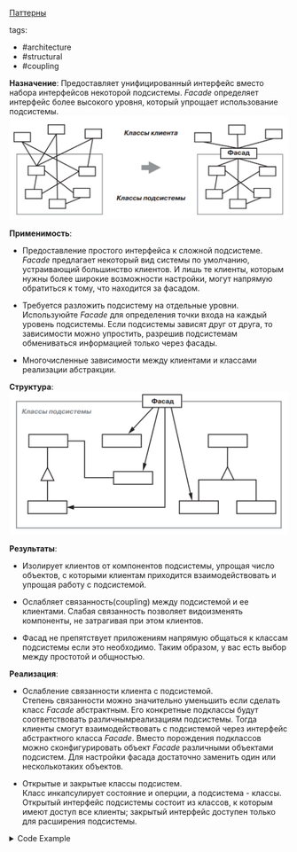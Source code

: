 [Паттерны](../../Patterns.md)

tags:

- #architecture
- #structural
- #coupling

**Назначение**: Предоставляет унифицированный интерфейс вместо набора интерфейсов некоторой подсистемы. _Facade_ определяет интерфейс более высокого уровня, который упрощает использование подсистемы.
![Facade Purpose](./FacadePurpose.png)

**Применимость**:

- Предоставление простого интерфейса к сложной подсистеме.  
  _Facade_ предлагает некоторый вид системы по умолчанию, устраивающий большинство клиентов. И лишь те клиенты, которым нужны более широкие возможности настройки, могут напрямую обратиться к тому, что находится за фасадом.

- Требуется разложить подсистему на отдельные уровни. Используюйте _Facade_ для определения точки входа на каждый уровень подсистемы. Если подсистемы зависят друг от друга, то зависимости можно упростить, разрешив подсистемам обмениваться информацией только через фасады.

- Многочисленные зависимости между клиентами и классами реализации абстракции.

**Структура**:
![Facade Structure](./Facade.png)

**Результаты**:

- Изолирует клиентов от компонентов подсистемы, упрощая число объектов, с которыми клиентам приходится взаимодействовать и упрощая работу с подсистемой.

- Ослабляет связанность(coupling) между подсистемой и ее клиентами. Слабая связанность позволяет видоизменять компоненты, не затрагивая при этом клиентов.

- Фасад не препятствует приложениям напрямую общаться к классам подсистемы если это необходимо. Таким образом, у вас есть выбор между простотой и общностью.

**Реализация**:

- Ослабление связанности клиента с подсистемой.  
  Степень связанности можно значительно уменьшить если сделать класс _Facade_ абстрактным. Его конкретные подклассы будут соответствовать различнымреализациям подсистемы. Тогда клиенты смогут взаимодействовать с подсистемой через интерфейс абстрактного класса _Facade_. Вместо порождения подклассов можно сконфигурировать объект _Facade_ различными объектами подсистем. Для настройки фасада достаточно заменить один или несколькотаких объектов.

- Открытые и закрытые классы подсистем.  
  Класс инкапсулирует состояние и оперции, а подсистема - классы. Открытый интерфейс подсистемы состоит из классов, к которым имеют доступ все клиенты; закрытый интерфейс доступен только для расширения подсистемы.

<details>
 <summary>Code Example</summary>

```js
class Scanner {
  constructor(inputStream) {
    this.inputStream = inputStream;
  }

  scan() {}
}

class Parser {
  constructor() {}
  parse(scanner, programNodeBuilder) {}
}

// Builder
class ProgramNodeBuilder {
  constructor() {
    this.node;
  }

  newVariable(variableName) {}
  newAssignment(variable, expression) {}
  newReturnStatement(value) {}
  newCondition(condition, truePart, falsePart) {}

  getRootNode() {}
}

// Composite
class ProgramNode {
  constructor() {}

  // операции с узлом программы
  getSourcePosition(line, index) {}
  // ...

  // операции с потомками
  add(node) {}
  remove(node) {}
  // ...

  traverse(codeGenerator) {}
}
class StatementNode {}
class ExpressionNode {}

// Visitor
class CodeGenerator {
  constructor(bytecodeStream) {
    this.output = bytecodeStream;
  }
  visit(node) {
    if (node instanceof StatementNode) {
      return;
    }
    if (node instanceof ExpressionNode) {
      return;
    }
  }
}

class StackMachineCodeGenerator extends CodeGenerator {}
class RISCCodeGenerator extends CodeGenerator {
  constructor(bytecodeStream) {
    super(bytecodeStream);
  }
}

// Facade
class Compiler {
  constructor() {}

  compile(inputStream, outputStream) {
    this.scanner = new Scanner(inputStream);

    this.builder = new ProgramNodeBuilder();

    this.parser = new Parser();
    this.parser.parse(this.scanner, this.builder);

    this.generator = new RISCCodeGenerator(outputStream);
    const parseTree = this.builder.getRootNode();
    parseTree.traverse(this.generator);
  }
}
```

</details>

